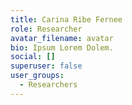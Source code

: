 ```yaml
---
title: Carina Ribe Fernee
role: Researcher
avatar_filename: avatar
bio: Ipsum Lorem Dolem.
social: []
superuser: false
user_groups:
  - Researchers
---
```

